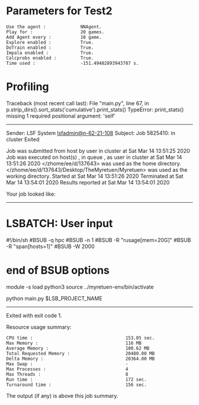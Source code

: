 # Parameters for Test2

    Use the agent :             NNAgent.
    Play for :                  20 games.
    Add Agent every :           10 game.
    Explore enabled :           True.
    DoTrain enabled :           True.
    Impala enabled :            True.
    Calcprobs enabled :         True.
    Time used :                 -151.49482893943787 s.

# Profiling

Traceback (most recent call last):
  File "main.py", line 67, in <module>
    p.strip_dirs().sort_stats('cumulative').print_stats()
TypeError: print_stats() missing 1 required positional argument: 'self'

------------------------------------------------------------
Sender: LSF System <lsfadmin@n-62-21-108>
Subject: Job 5825410: <NNAgent2Test2> in cluster <dcc> Exited

Job <NNAgent2Test2> was submitted from host <n-62-27-22> by user <s183905> in cluster <dcc> at Sat Mar 14 13:51:25 2020
Job was executed on host(s) <n-62-21-108>, in queue <hpc>, as user <s183905> in cluster <dcc> at Sat Mar 14 13:51:26 2020
</zhome/ee/d/137643> was used as the home directory.
</zhome/ee/d/137643/Desktop/TheMyretuen/Myretuen> was used as the working directory.
Started at Sat Mar 14 13:51:26 2020
Terminated at Sat Mar 14 13:54:01 2020
Results reported at Sat Mar 14 13:54:01 2020

Your job looked like:

------------------------------------------------------------
# LSBATCH: User input
#!/bin/sh
#BSUB -q hpc
#BSUB -n 1
#BSUB -R "rusage[mem=20G]"
#BSUB -R "span[hosts=1]"
#BSUB -W 2000
# end of BSUB options

module -s load python3
source ../myretuen-env/bin/activate

python main.py $LSB_PROJECT_NAME


------------------------------------------------------------

Exited with exit code 1.

Resource usage summary:

    CPU time :                                   153.05 sec.
    Max Memory :                                 116 MB
    Average Memory :                             100.62 MB
    Total Requested Memory :                     20480.00 MB
    Delta Memory :                               20364.00 MB
    Max Swap :                                   -
    Max Processes :                              4
    Max Threads :                                8
    Run time :                                   172 sec.
    Turnaround time :                            156 sec.

The output (if any) is above this job summary.

